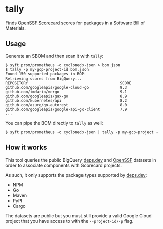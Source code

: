 # tally

Finds [OpenSSF Scorecard](https://github.com/ossf/scorecard) scores for packages
in a Software Bill of Materials.

## Usage

Generate an SBOM and then scan it with `tally`:

```
$ syft prom/prometheus -o cyclonedx-json > bom.json
$ tally -p my-gcp-project-id bom.json
Found 150 supported packages in BOM
Retrieving scores from BigQuery...
REPOSITORY                                         SCORE
github.com/googleapis/google-cloud-go              9.3
github.com/imdario/mergo                           9.1
github.com/googleapis/gax-go                       8.9
github.com/kubernetes/api                          8.2
github.com/azure/go-autorest                       8.0
github.com/googleapis/google-api-go-client         7.9
...
```

You can pipe the BOM directly to `tally` as well:

```
$ syft prom/prometheus -o cyclonedx-json | tally -p my-gcp-project -
```
## How it works

This tool queries the public BigQuery [deps.dev](https://deps.dev/data) and
[OpenSSF](https://github.com/ossf/scorecard#public-data) datasets in order to
associate components with Scorecard projects.

As such, it only supports the package types supported by [deps.dev](https://deps.dev/):

- NPM
- Go
- Maven
- PyPI
- Cargo

The datasets are public but you must still provide a valid Google Cloud project
that you have access to with the `--project-id/-p` flag.
